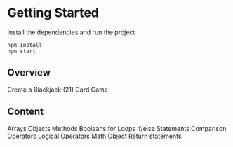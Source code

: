 # Getting Started
Install the dependencies and run the project
```
npm install
npm start
```

## Overview
Create a Blackjack (21) Card Game

## Content
Arrays
Objects
Methods
Booleans
for Loops
if/else Statements
Comparison Operators
Logical Operators
Math Object
Return statements
